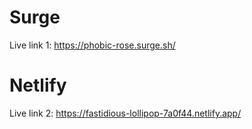 # Surge

Live link 1: https://phobic-rose.surge.sh/

# Netlify

Live link 2: https://fastidious-lollipop-7a0f44.netlify.app/
